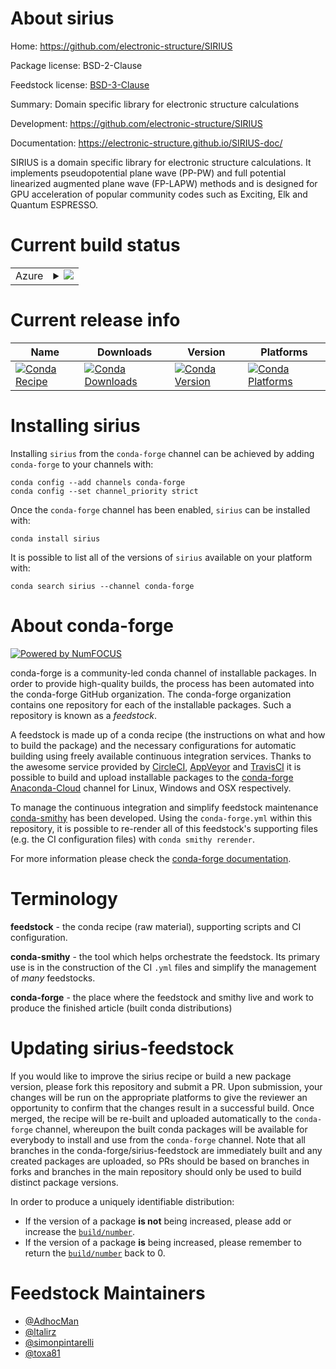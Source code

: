 About sirius
============

Home: https://github.com/electronic-structure/SIRIUS

Package license: BSD-2-Clause

Feedstock license: [BSD-3-Clause](https://github.com/conda-forge/sirius-feedstock/blob/master/LICENSE.txt)

Summary: Domain specific library for electronic structure calculations

Development: https://github.com/electronic-structure/SIRIUS

Documentation: https://electronic-structure.github.io/SIRIUS-doc/

SIRIUS is a domain specific library for electronic structure calculations. It implements pseudopotential plane wave (PP-PW) and full potential linearized augmented plane wave (FP-LAPW) methods and is designed for GPU acceleration of popular community codes such as Exciting, Elk and Quantum ESPRESSO.


Current build status
====================


<table>
    
  <tr>
    <td>Azure</td>
    <td>
      <details>
        <summary>
          <a href="https://dev.azure.com/conda-forge/feedstock-builds/_build/latest?definitionId=12573&branchName=master">
            <img src="https://dev.azure.com/conda-forge/feedstock-builds/_apis/build/status/sirius-feedstock?branchName=master">
          </a>
        </summary>
        <table>
          <thead><tr><th>Variant</th><th>Status</th></tr></thead>
          <tbody><tr>
              <td>linux_64_mpimpich</td>
              <td>
                <a href="https://dev.azure.com/conda-forge/feedstock-builds/_build/latest?definitionId=12573&branchName=master">
                  <img src="https://dev.azure.com/conda-forge/feedstock-builds/_apis/build/status/sirius-feedstock?branchName=master&jobName=linux&configuration=linux_64_mpimpich" alt="variant">
                </a>
              </td>
            </tr><tr>
              <td>linux_64_mpiopenmpi</td>
              <td>
                <a href="https://dev.azure.com/conda-forge/feedstock-builds/_build/latest?definitionId=12573&branchName=master">
                  <img src="https://dev.azure.com/conda-forge/feedstock-builds/_apis/build/status/sirius-feedstock?branchName=master&jobName=linux&configuration=linux_64_mpiopenmpi" alt="variant">
                </a>
              </td>
            </tr><tr>
              <td>osx_64_mpimpich</td>
              <td>
                <a href="https://dev.azure.com/conda-forge/feedstock-builds/_build/latest?definitionId=12573&branchName=master">
                  <img src="https://dev.azure.com/conda-forge/feedstock-builds/_apis/build/status/sirius-feedstock?branchName=master&jobName=osx&configuration=osx_64_mpimpich" alt="variant">
                </a>
              </td>
            </tr><tr>
              <td>osx_64_mpiopenmpi</td>
              <td>
                <a href="https://dev.azure.com/conda-forge/feedstock-builds/_build/latest?definitionId=12573&branchName=master">
                  <img src="https://dev.azure.com/conda-forge/feedstock-builds/_apis/build/status/sirius-feedstock?branchName=master&jobName=osx&configuration=osx_64_mpiopenmpi" alt="variant">
                </a>
              </td>
            </tr><tr>
              <td>win_64_mpimpich</td>
              <td>
                <a href="https://dev.azure.com/conda-forge/feedstock-builds/_build/latest?definitionId=12573&branchName=master">
                  <img src="https://dev.azure.com/conda-forge/feedstock-builds/_apis/build/status/sirius-feedstock?branchName=master&jobName=win&configuration=win_64_mpimpich" alt="variant">
                </a>
              </td>
            </tr><tr>
              <td>win_64_mpiopenmpi</td>
              <td>
                <a href="https://dev.azure.com/conda-forge/feedstock-builds/_build/latest?definitionId=12573&branchName=master">
                  <img src="https://dev.azure.com/conda-forge/feedstock-builds/_apis/build/status/sirius-feedstock?branchName=master&jobName=win&configuration=win_64_mpiopenmpi" alt="variant">
                </a>
              </td>
            </tr>
          </tbody>
        </table>
      </details>
    </td>
  </tr>
</table>

Current release info
====================

| Name | Downloads | Version | Platforms |
| --- | --- | --- | --- |
| [![Conda Recipe](https://img.shields.io/badge/recipe-sirius-green.svg)](https://anaconda.org/conda-forge/sirius) | [![Conda Downloads](https://img.shields.io/conda/dn/conda-forge/sirius.svg)](https://anaconda.org/conda-forge/sirius) | [![Conda Version](https://img.shields.io/conda/vn/conda-forge/sirius.svg)](https://anaconda.org/conda-forge/sirius) | [![Conda Platforms](https://img.shields.io/conda/pn/conda-forge/sirius.svg)](https://anaconda.org/conda-forge/sirius) |

Installing sirius
=================

Installing `sirius` from the `conda-forge` channel can be achieved by adding `conda-forge` to your channels with:

```
conda config --add channels conda-forge
conda config --set channel_priority strict
```

Once the `conda-forge` channel has been enabled, `sirius` can be installed with:

```
conda install sirius
```

It is possible to list all of the versions of `sirius` available on your platform with:

```
conda search sirius --channel conda-forge
```


About conda-forge
=================

[![Powered by NumFOCUS](https://img.shields.io/badge/powered%20by-NumFOCUS-orange.svg?style=flat&colorA=E1523D&colorB=007D8A)](http://numfocus.org)

conda-forge is a community-led conda channel of installable packages.
In order to provide high-quality builds, the process has been automated into the
conda-forge GitHub organization. The conda-forge organization contains one repository
for each of the installable packages. Such a repository is known as a *feedstock*.

A feedstock is made up of a conda recipe (the instructions on what and how to build
the package) and the necessary configurations for automatic building using freely
available continuous integration services. Thanks to the awesome service provided by
[CircleCI](https://circleci.com/), [AppVeyor](https://www.appveyor.com/)
and [TravisCI](https://travis-ci.com/) it is possible to build and upload installable
packages to the [conda-forge](https://anaconda.org/conda-forge)
[Anaconda-Cloud](https://anaconda.org/) channel for Linux, Windows and OSX respectively.

To manage the continuous integration and simplify feedstock maintenance
[conda-smithy](https://github.com/conda-forge/conda-smithy) has been developed.
Using the ``conda-forge.yml`` within this repository, it is possible to re-render all of
this feedstock's supporting files (e.g. the CI configuration files) with ``conda smithy rerender``.

For more information please check the [conda-forge documentation](https://conda-forge.org/docs/).

Terminology
===========

**feedstock** - the conda recipe (raw material), supporting scripts and CI configuration.

**conda-smithy** - the tool which helps orchestrate the feedstock.
                   Its primary use is in the construction of the CI ``.yml`` files
                   and simplify the management of *many* feedstocks.

**conda-forge** - the place where the feedstock and smithy live and work to
                  produce the finished article (built conda distributions)


Updating sirius-feedstock
=========================

If you would like to improve the sirius recipe or build a new
package version, please fork this repository and submit a PR. Upon submission,
your changes will be run on the appropriate platforms to give the reviewer an
opportunity to confirm that the changes result in a successful build. Once
merged, the recipe will be re-built and uploaded automatically to the
`conda-forge` channel, whereupon the built conda packages will be available for
everybody to install and use from the `conda-forge` channel.
Note that all branches in the conda-forge/sirius-feedstock are
immediately built and any created packages are uploaded, so PRs should be based
on branches in forks and branches in the main repository should only be used to
build distinct package versions.

In order to produce a uniquely identifiable distribution:
 * If the version of a package **is not** being increased, please add or increase
   the [``build/number``](https://docs.conda.io/projects/conda-build/en/latest/resources/define-metadata.html#build-number-and-string).
 * If the version of a package **is** being increased, please remember to return
   the [``build/number``](https://docs.conda.io/projects/conda-build/en/latest/resources/define-metadata.html#build-number-and-string)
   back to 0.

Feedstock Maintainers
=====================

* [@AdhocMan](https://github.com/AdhocMan/)
* [@ltalirz](https://github.com/ltalirz/)
* [@simonpintarelli](https://github.com/simonpintarelli/)
* [@toxa81](https://github.com/toxa81/)

